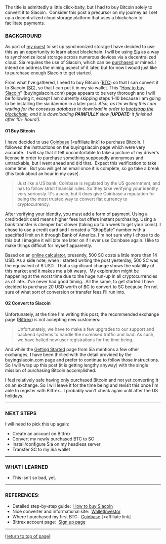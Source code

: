 <p>The title is admittedly a little click-baity, but I had to buy Bitcoin solely to convert it to Siacoin.  Consider this post a precursor on my journey as I set up a decentralized cloud storage platform that uses a blockchain to facilitate payments.<!--more--></p>
<h3>BACKGROUND</h3>
<p>As part of <a href="http://www.ilearnedthisthehardway.com/my-next-quest-an-open-source-alternative-to-evernote/" target="_blank" rel="noopener">my quest</a> to set up synchronized storage I have decided to use this as an opportunity to learn about blockchain. I will be using <a href="https://sia.tech/" target="_blank" rel="noopener">Sia</a> as a way to synchronize local storage across numerous devices via a decentralized cloud. Sia requires the use of Siacoin, which can be <a href="http://www.buyingsiacoin.com/" target="_blank" rel="noopener">purchased</a> or mined. I intend on address the mining aspect of it later, but for now I would just like to purchase enough Siacoin to get started.</p>
<p>From what I've gathered, I need to buy Bitcoin (<a href="https://walletinvestor.com/currency/bitcoin" target="_blank" rel="noopener">BTC</a>) so that I can convert it to Siacoin (<a href="https://walletinvestor.com/currency/siacoin" target="_blank" rel="noopener">SC</a>), so that I can put it in my sia wallet. This "<a href="https://www.buyingsiacoin.com" target="_blank" rel="noopener">How to buy Siacoin</a>" (buyingsiacoin.com) page appears to be very thorough and I will be following it, except I am currently skipping steps 1-10 because I am going to be installing the sia daemon in a later post. <em>Also, as I'm writing this I am waiting for the consesus database to download in order to <a href="https://siawiki.tech/daemon/bootstrapping_the_blockchain" target="_blank" rel="noopener">bootstrap the blockchain</a>, and it is downloading <strong>PAINFULLY</strong> slow [<strong>UPDATE:</strong> it finished after 10+ hours!].</em></p>
<h4>01 Buy Bitcoin</h4>
<p>I have decided to use <a href="https://www.coinbase.com/join/5a3d811780551301a24b7e80" target="_blank" rel="noopener">Coinbase</a> [&lt;affiliate link] to purchase Bitcoin. I followed the instructions on the buyingsiacoin page which were very accurate.  I will say that it felt uncomfortable to take a picture of my driver's license in order to purchase something supposedly anonymous and untrackable, but I went ahead and did that.  Expect this verification to take some time.  But you will get an email once it is complete, so go take a break (this took about an hour in my case).</p>
<blockquote>
<p>Just like a US bank, Coinbase is regulated by the US government, and has to follow strict financial rules. So they take verifying your identity very seriously. It's a pain, but it does give Coinbase a reputation for being the most trusted way to convert fiat currency to cryptocurrency.</p>
</blockquote>
<p>After verifying your identity, you must add a form of payment. Using a credit/debit card means higher fees but offers instant purchasing. Using a bank transfer is cheaper but slower (taking up to a week to get your coins). I chose to use a credit card and I created a "ShopSafe" number with a specified limit on it through Bank of America. I'm not sure why I chose to do this but I imagine it will bite me later on if I ever use Coinbase again. I like to make things difficult for myself apparently.</p>
<p>Based on an <a href="https://walletinvestor.com/converter/siacoin/usd/500" target="_blank" rel="noopener">online calculator</a>, presently, 500 SC costs a little more than 14 USD. As a side note; when I started writing the post yesterday, 500 SC was the equivalent of 9 USD.  That a significant change shows the volatility of this market and it makes me a bit weary.  My exploration might be happening at the worst time due to the huge run-up in all cryptocurrencies as of late...I've never had good timing.  All the same, to get started I have decided to purchase 20 USD worth of BC to convert to SC because I'm not sure of what sort of conversion or transfer fees I'll run into.</p>
<h4>02 Convert to Siacoin</h4>
<p>Unfortunately, at the time I'm writing this post, the recommended exchange page (<a href="https://bittrex.com/" target="_blank" rel="noopener">Bittrex</a>) is not accepting new customers:</p>
<blockquote>
<p>Unfortunately, we have to make a few upgrades to our support and backend systems to handle the increased traffic and load. As such, we have halted new user registrations for the time being.</p>
</blockquote>
<p>And while the <a href="https://blog.sia.tech/getting-started-with-private-decentralized-cloud-storage-c9565dc8c854" target="_blank" rel="noopener">Getting Started</a> page from Sia mentions a few other exchanges, I have been thrilled with the detail provided by the buyingsiacoin.com page and prefer to continue to follow those instructions. So I will wrap up this post (it is getting lengthy anyway) with the single mission of purchasing Bitcoin accomplished.</p>
<p>I feel relatively safe having only purchased Bitcoin and not yet converting it on an exchange. So I will leave it for the time being and revisit this once I'm able to register with Bittrex...I probably won't check again until after the US holidays.</p>
<hr />
<h3>NEXT STEPS</h3>
<p>I will need to pick this up again:</p>
<ul>
<li>Create an account on Bittrex</li>
<li>Convert my newly purchased BTC to SC</li>
<li>Install/configure Sia on my headless server</li>
<li>Transfer SC to my Sia wallet</li>
</ul>
<hr />
<h3>WHAT I LEARNED</h3>
<ul>
<li>This isn't so bad, yet.</li>
</ul>
<hr />
<h3>REFERENCES:</h3>
<ul>
<li>Detailed step-by-step guide:  <a href="https://www.buyingsiacoin.com/" target="_blank" rel="noopener">How to buy Siacoin</a></li>
<li>Nice converter and informational site:  <a href="https://walletinvestor.com/" target="_blank" rel="noopener">WalletInvestor</a></li>
<li>Where I purchased my first BTC:  <a href="https://www.coinbase.com/join/5a3d811780551301a24b7e80" target="_blank" rel="noopener">Coinbase</a> [&lt;affiliate link]</li>
<li>Bittrex account page:  <a href="https://bittrex.com/account/Register" target="_blank" rel="noopener">Sign up page</a></li>
</ul>
<hr />
<p><a href="#top">[return to top of page]</a></p>